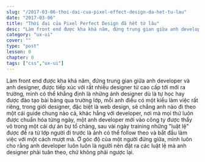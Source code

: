 ```yaml
---
slug: "/2017-03-06-thoi-dai-cua-pixel-effect-design-da-het-tu-lau"
date: "2017-03-06"
title: "Thời đại của Pixel Perfect Design đã hết từ lâu"
desc: "Làm front end được kha khá năm, đứng trung gian giữa anh developer và anh designer, được tiếp xúc với rất nhiều designer từ cao cấp tới mới ra trường, mình có thể khẳng định là những ảnh designer dù là tự học hay được đào tạo bài bảng qua trường lớp"
category: "ux-ui"
cover: ""
type: "post"
lesson: 0
chapter: 0
tags: ["css","ux-ui"]
---
```


Làm front end được kha khá năm, đứng trung gian giữa anh developer và anh designer, được tiếp xúc với rất nhiều designer từ cao cấp tới mới ra trường, mình có thể khẳng định là những ảnh designer dù là tự học hay được đào tạo bài bảng qua trường lớp, mỗi anh điều có một kiểu làm việc rất riêng, trong giới designer, đặc biệt là web design, sẽ chẳng anh nào đi theo một cái guide chung nào cả, khác hẳng với developer, nơi mà mọi thứ luôn được chuẩn hóa từng ngày, một anh developer mới vào công ty được thẩy vô trong một cái dự án bự tổ chảng, sau vài ngày training những "luật lệ" được đề ra từ lớp người đi trước là ảnh có thể follow theo và bắt đầu làm việc với một cách mượt mà. Ở góc độ của một người đứng giữa, mình luôn cho rằng anh developer luôn luôn là người nên đặt ra các luật lệ mà anh designer phải tuân theo, chứ không phải ngược lại.